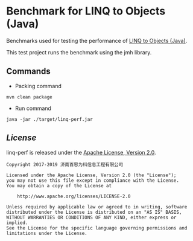 <!--README FILE-->
# Benchmark for LINQ to Objects (Java)

Benchmarks used for testing the performance of [LINQ to Objects (Java)](https://github.com/timandy/linq).

This test project runs the benchmark using the jmh library.

## Commands

- Packing command
```shell script
mvn clean package
```

- Run command
```shell script
java -jar ./target/linq-perf.jar
```

## *License*
linq-perf is released under the [Apache License, Version 2.0](LICENSE).
```
Copyright 2017-2019 济南百思为科信息工程有限公司

Licensed under the Apache License, Version 2.0 (the "License");
you may not use this file except in compliance with the License.
You may obtain a copy of the License at

    http://www.apache.org/licenses/LICENSE-2.0

Unless required by applicable law or agreed to in writing, software
distributed under the License is distributed on an "AS IS" BASIS,
WITHOUT WARRANTIES OR CONDITIONS OF ANY KIND, either express or implied.
See the License for the specific language governing permissions and
limitations under the License.
```

